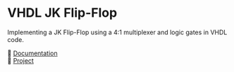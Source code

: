 # VHDL JK Flip-Flop

Implementing a JK Flip-Flop using a 4:1 multiplexer and logic gates in VHDL code.

📃 [Documentation](https://github.com/c0smin27/VHDL-JK-flip-flop/blob/main/Documentatie%20-%20Automat%20de%20Tranzitie%20JK%20MUX4.1%20-%20Melinte%20Cosmin.pdf)<br>
💾 [Project](https://github.com/c0smin27/VHDL-JK-flip-flop/blob/main/project_1.rar)

